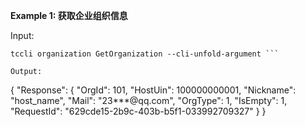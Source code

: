 **Example 1: 获取企业组织信息**



Input: 

```
tccli organization GetOrganization --cli-unfold-argument ```

Output: 
```
{
    "Response": {
        "OrgId": 101,
        "HostUin": 100000000001,
        "Nickname": "host_name",
        "Mail": "23***@qq.com",
        "OrgType": 1,
        "IsEmpty": 1,
        "RequestId": "629cde15-2b9c-403b-b5f1-033992709327"
    }
}
```

